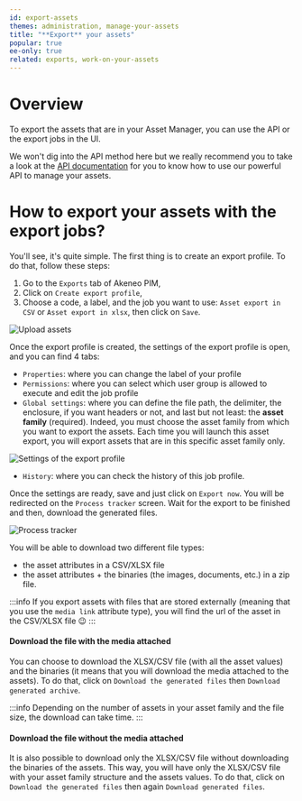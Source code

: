 ```yaml
---
id: export-assets
themes: administration, manage-your-assets
title: "**Export** your assets"
popular: true
ee-only: true
related: exports, work-on-your-assets
---
```


# Overview

To export the assets that are in your Asset Manager, you can use the API or the export jobs in the UI.

We won't dig into the API method here but we really recommend you to take a look at the [API documentation](https://api.akeneo.com/api-reference.html#Asset) for you to know how to use our powerful API to manage your assets.

# How to export your assets with the export jobs?

You'll see, it's quite simple. The first thing is to create an export profile. To do that, follow these steps:

1. Go to the `Exports` tab of Akeneo PIM,
1. Click on `Create export profile`,
1. Choose a code, a label, and the job you want to use: `Asset export in CSV` or `Asset export in xlsx`, then click on `Save`.

![Upload assets](../img/Assets_ExportAssets.png)

Once the export profile is created, the settings of the export profile is open, and you can find 4 tabs:
- `Properties`: where you can change the label of your profile
- `Permissions`: where you can select which user group is allowed to execute and edit the job profile
- `Global settings`: where you can define the file path, the delimiter, the enclosure, if you want headers or not, and last but not least: the **asset family** (required). Indeed, you must choose the asset family from which you want to export the assets. Each time you will launch this asset export, you will export assets that are in this specific asset family only.

![Settings of the export profile](../img/Assets_ExportProfileSettings.png)

- `History`: where you can check the history of this job profile.

Once the settings are ready, save and just click on `Export now`. You will be redirected on the `Process tracker` screen. Wait for the export to be finished and then, download the generated files.

![Process tracker](../img/Assets_ProcessTracker.png)

You will be able to download two different file types:
- the asset attributes in a CSV/XLSX file
- the asset attributes + the binaries (the images, documents, etc.) in a zip file.

:::info
If you export assets with files that are stored externally (meaning that you use the `media link` attribute type), you will find the url of the asset in the CSV/XLSX file :wink:
:::


#### Download the file with the media attached

You can choose to download the XLSX/CSV file (with all the asset values) and the binaries (it means that you will download the media attached to the assets). To do that, click on `Download the generated files` then `Download generated archive`.

:::info
Depending on the number of assets in your asset family and the file size, the download can take time.
:::

#### Download the file without the media attached

It is also possible to download only the XLSX/CSV file without downloading the binaries of the assets. This way, you will have only the XLSX/CSV file with your asset family structure and the assets values. To do that, click on `Download the generated files` then again `Download generated files`.
